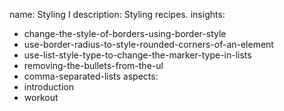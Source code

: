 name: Styling I
description: Styling recipes.
insights:
  - change-the-style-of-borders-using-border-style
  - use-border-radius-to-style-rounded-corners-of-an-element
  - use-list-style-type-to-change-the-marker-type-in-lists
  - removing-the-bullets-from-the-ul
  - comma-separated-lists
aspects:
  - introduction
  - workout
